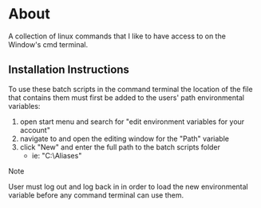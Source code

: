 # About
A collection of linux commands that I like to have access to on the Window's cmd terminal.

## Installation Instructions
To use these batch scripts in the command terminal the location of the file that contains them must first be added to the users' path environmental variables:

1)	open start menu and search for "edit environment variables for your account"
1)	navigate to and open the editing window for the "Path" variable
1)	click "New" and enter the full path to the batch scripts folder
	- ie:	"C:\Aliases"

> [!Note]
> User must log out and log back in in order to load the new environmental variable before any command terminal can use them.
